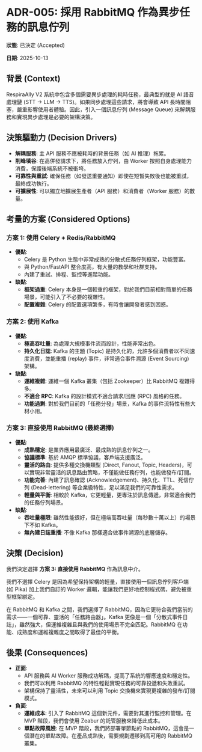 # ADR-005: 採用 RabbitMQ 作為異步任務的訊息佇列

**狀態**: 已決定 (Accepted)

**日期**: 2025-10-13

## 背景 (Context)

RespiraAlly V2 系統中包含多個需要異步處理的耗時任務，最典型的就是 AI 語音處理鏈 (STT -> LLM -> TTS)。如果同步處理這些請求，將會導致 API 長時間阻塞，嚴重影響使用者體驗。因此，引入一個訊息佇列 (Message Queue) 來解耦服務和實現異步處理是必要的架構決策。

## 決策驅動力 (Decision Drivers)

*   **解耦服務**: 主 API 服務不應被耗時的背景任務（如 AI 推理）拖累。
*   **削峰填谷**: 在高併發請求下，將任務放入佇列，由 Worker 按照自身處理能力消費，保護後端系統不被衝垮。
*   **可靠性與重試**: 確保任務（如發送重要通知）即使在短暫失敗後也能被重試，最終成功執行。
*   **可擴展性**: 可以獨立地擴展生產者（API 服務）和消費者（Worker 服務）的數量。

## 考量的方案 (Considered Options)

### 方案 1: 使用 Celery + Redis/RabbitMQ

*   **優點**:
    *   Celery 是 Python 生態中非常成熟的分散式任務佇列框架，功能豐富。
    *   與 Python/FastAPI 整合度高，有大量的教學和社群支持。
    *   內建了重試、排程、監控等進階功能。
*   **缺點**:
    *   **框架過重**: Celery 本身是一個較重的框架，對於我們目前相對簡單的任務場景，可能引入了不必要的複雜性。
    *   **配置複雜**: Celery 的配置選項繁多，有時會讓開發者感到困惑。

### 方案 2: 使用 Kafka

*   **優點**:
    *   **極高吞吐量**: 為處理大規模事件流而設計，性能非常出色。
    *   **持久化日誌**: Kafka 的主題 (Topic) 是持久化的，允許多個消費者以不同速度消費，並能重播 (replay) 事件，非常適合事件溯源 (Event Sourcing) 架構。
*   **缺點**:
    *   **運維複雜**: 運維一個 Kafka 叢集（包括 Zookeeper）比 RabbitMQ 複雜得多。
    *   **不適合 RPC**: Kafka 的設計模式不適合請求/回應 (RPC) 風格的任務。
    *   **功能過剩**: 對於我們目前的「任務分發」場景，Kafka 的事件流特性有些大材小用。

### 方案 3: 直接使用 RabbitMQ (最終選擇)

*   **優點**:
    *   **成熟穩定**: 是業界應用最廣泛、最成熟的訊息佇列之一。
    *   **協議標準**: 基於 AMQP 標準協議，客戶端支援廣泛。
    *   **靈活的路由**: 提供多種交換機類型 (Direct, Fanout, Topic, Headers)，可以實現非常靈活的訊息路由策略，不僅能做任務佇列，也能做發布/訂閱。
    *   **功能完善**: 內建了訊息確認 (Acknowledgement)、持久化、TTL、死信佇列 (Dead-lettering) 等企業級特性，足以滿足我們的可靠性需求。
    *   **輕量與平衡**: 相較於 Kafka，它更輕量，更專注於訊息傳遞，非常適合我們的任務佇列場景。
*   **缺點**:
    *   **吞吐量極限**: 雖然性能很好，但在極端高吞吐量（每秒數十萬以上）的場景下不如 Kafka。
    *   **無內建日誌重播**: 不像 Kafka 那樣適合做事件溯源的底層儲存。

## 決策 (Decision)

我們決定選擇 **方案 3: 直接使用 RabbitMQ** 作為訊息中介。

我們不選擇 Celery 是因為希望保持架構的輕量，直接使用一個訊息佇列客戶端 (如 Pika) 加上我們自訂的 Worker 邏輯，能讓我們更好地控制程式碼，避免被重型框架綁定。

在 RabbitMQ 和 Kafka 之間，我們選擇了 RabbitMQ，因為它更符合我們當前的需求——一個可靠、靈活的「任務路由器」。Kafka 更像是一個「分散式事件日誌」，雖然強大，但運維複雜且與我們的使用場景不完全匹配。RabbitMQ 在功能、成熟度和運維複雜度之間取得了最佳的平衡。

## 後果 (Consequences)

*   **正面**:
    *   API 服務與 AI Worker 服務成功解耦，提高了系統的響應速度和穩定性。
    *   我們可以利用 RabbitMQ 的特性輕鬆實現任務的可靠投遞和失敗重試。
    *   架構保持了靈活性，未來可以利用 Topic 交換機來實現更複雜的發布/訂閱模式。
*   **負面**:
    *   **運維成本**: 引入了 RabbitMQ 這個新元件，需要對其進行監控和管理。在 MVP 階段，我們會使用 Zeabur 的託管服務來降低此成本。
    *   **單點故障風險**: 在 MVP 階段，我們將部署單節點的 RabbitMQ，這會是一個潛在的單點故障。在產品成熟後，需要規劃遷移到高可用的 RabbitMQ 叢集。
